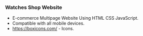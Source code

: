 ### Watches Shop Website

- E-commerce Multipage Website Using HTML CSS JavaScript.
- Compatible with all mobile devices.
- https://boxicons.com/ - Icons.
